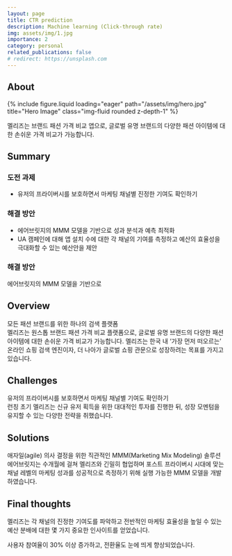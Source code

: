 ```yaml
---
layout: page
title: CTR prediction
description: Machine learning (Click-through rate)
img: assets/img/1.jpg
importance: 2
category: personal
related_publications: false
# redirect: https://unsplash.com
---
```


<section class="container mt-5">
    <div class="row">
        <div class="col-sm mt-3 mt-md-0">
            <h2 class="text-primary">About</h2>
            <div class="row">
                <div class="col-sm mt-3 mt-md-0 text-start">
                    {% include figure.liquid loading="eager" path="/assets/img/hero.jpg" title="Hero Image" class="img-fluid rounded z-depth-1" %}
                </div>
            </div>
            <p class="text-muted">
                멜리즈는 브랜드 패션 가격 비교 앱으로, 글로벌 유명 브랜드의 다양한 패션 아이템에 대한 손쉬운 가격 비교가 가능합니다.
            </p>
            <h2 class="text-primary">Summary</h2>
            <h3 class="fw-bold">도전 과제</h3>
            <ul>
                <li>유저의 프라이버시를 보호하면서 마케팅 채널별 진정한 기여도 확인하기</li>
            </ul>
            <h3 class="fw-bold">해결 방안</h3>
            <ul>
                <li>에어브릿지의 MMM 모델을 기반으로 성과 분석과 예측 최적화</li>
                <li>UA 캠페인에 대해 앱 설치 수에 대한 각 채널의 기여를 측정하고 예산의 효율성을 극대화할 수 있는 예산안을 제안</li>
            </ul>
            <h3 class="text-secondary">해결 방안</h3>
            <p class="text-muted">
                에어브릿지의 MMM 모델을 기반으로
            </p>
            <h2 class="text-primary">Overview</h2>
            <p class="text-muted">
                모든 패션 브랜드를 위한 하나의 검색 플랫폼<br>
                멜리즈는 원스톱 브랜드 패션 가격 비교 플랫폼으로, 글로벌 유명 브랜드의 다양한 패션 아이템에 대한 손쉬운 가격 비교가 가능합니다. 멜리즈는 한국 내 ‘가장 먼저 떠오르는’ 온라인 쇼핑 검색 엔진이자, 더 나아가 글로벌 쇼핑 관문으로 성장하려는 목표를 가지고 있습니다.
            </p>
            <h2 class="text-primary">Challenges</h2>
            <p class="text-muted">
                유저의 프라이버시를 보호하면서 마케팅 채널별 기여도 확인하기<br>
                런칭 초기 멜리즈는 신규 유저 획득을 위한 대대적인 투자를 진행한 뒤, 성장 모멘텀을 유지할 수 있는 다양한 전략을 취했습니다.
            </p>
            <h2 class="text-primary">Solutions</h2>
            <p class="text-muted">
                애자일(agile) 의사 결정을 위한 직관적인 MMM(Marketing Mix Modeling) 솔루션<br>
                에어브릿지는 수개월에 걸쳐 멜리즈와 긴밀히 협업하며 포스트 프라이버시 시대에 맞는 채널 레벨의 마케팅 성과를 성공적으로 측정하기 위해 실행 가능한 MMM 모델을 개발하였습니다.
            </p>
            <h2 class="text-primary">Final thoughts</h2>
            <p class="text-muted">
                멜리즈는 각 채널의 진정한 기여도를 파악하고 전반적인 마케팅 효율성을 높일 수 있는 예산 분배에 대한 몇 가지 중요한 인사이트를 얻었습니다.
            </p>
            <p class="text-muted">
                사용자 참여율이 30% 이상 증가하고, 전환율도 눈에 띄게 향상되었습니다.
            </p>
        </div>
    </div>
</section>
